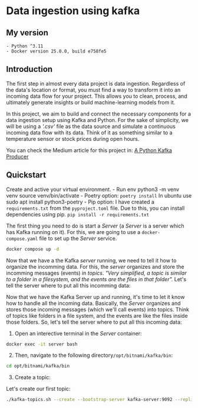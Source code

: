 # Data ingestion using kafka

## My version
    - Python ^3.11
    - Docker version 25.0.0, build e758fe5

## Introduction

The first step in almost every data project is data ingestion. 
Regardless of the data's location or format, you must find a way to 
transform it into an incoming data flow for your project. This allows 
you to clean, process, and ultimately generate insights or build 
machine-learning models from it.

In this project, we aim to build and connect the necessary components 
for a data ingestion setup using Kafka and Python. For the sake of 
simplicity, we will be using a *'.csv'* file as the data source and 
simulate a continuous incoming data flow with its data. Think of it as 
something similar to a temperature sensor or stock prices during open 
hours. 

You can check the Medium article for this project in: [A Python Kafka Producer](https://bit.ly/python-kafka-producer)

## Quickstart

Create and active your virtual environment.
    - Run env 
        python3 -m venv venv
        source venv/bin/activate
    - Poetry option:
        ```poetry install```
        In ubuntu use sudo apt install python3-poetry
    - Pip option:
        I have created a `requirements.txt` from the `pyproject.toml` file. Due to this, you can install dependencies using pip.
        ```pip install -r requirements.txt```

The first thing you need to do is start a *Server* (a *Server* is a server which has Kafka running on it). For this, we are going to use a `docker-compose.yaml` file to set up the *Server* service.


```bash
docker compose up -d
```

Now that we have a the Kafka *server* running, we need to tell it how to organize the incomming data. For this, the *server* organizes and store the incomming messages (events) in *topics*. *"Very simplified, a topic is similar to a folder in a filesystem, and the events are the files in that folder".* Let's tell the server where to put all this incomming data:

Now that we have the Kafka Server up and running, it's time to let it know how to handle all the incoming data. Basically, the *Server* organizes and stores those incoming messages (which we'll call events) into topics. Think of topics like folders in a file system, and the events are like the files inside those folders. So, let's tell the server where to put all this incoming data:

1. Open an interective terminal in the *Server* container:
```bash
docker exec -it server bash
```

2. Then, navigate to the following directory`/opt/bitnami/kafka/bin`:
```bash
cd opt/bitnami/kafka/bin
```

3. Create a topic:

Let's create our first topic:
```bash
./kafka-topics.sh --create --bootstrap-server kafka-server:9092 --replication-factor 1 --partitions 1 --topic room_1
```

